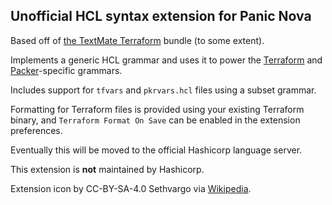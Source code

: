 ## Unofficial HCL syntax extension for Panic Nova

Based off of [the TextMate Terraform](https://github.com/aurynn/Terraform.tmbundle) bundle (to some extent).

Implements a generic HCL grammar and uses it to power the [Terraform](https://terraform.io) and [Packer](https://packer.io)-specific grammars.

Includes support for `tfvars` and `pkrvars.hcl` files using a subset grammar.

Formatting for Terraform files is provided using your existing Terraform binary, and `Terraform Format On Save` can be enabled in the extension preferences.

Eventually this will be moved to the official Hashicorp language server.

This extension is __not__ maintained by Hashicorp.

Extension icon by CC-BY-SA-4.0 Sethvargo via [Wikipedia](https://en.wikipedia.org/wiki/HashiCorp#/media/File:HashiCorp_Logo_no_text.png).